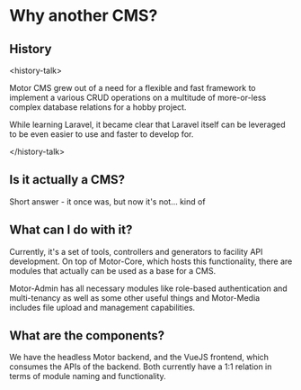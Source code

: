 # Why another CMS?

## History

\<history-talk\>

Motor CMS grew out of a need for a flexible and fast framework to implement a various CRUD operations on a multitude of
more-or-less complex database relations for a hobby project.

While learning Laravel, it became clear that Laravel itself can be leveraged to be even easier to use and faster to
develop for. 

\<\/history-talk\>

## Is it actually a CMS?

Short answer - it once was, but now it's not... kind of

## What can I do with it?

Currently, it's a set of tools, controllers and generators to facility API development. On top of Motor-Core,
which hosts this functionality, there are modules that actually can be used as a base for a CMS.

Motor-Admin has all necessary modules like role-based authentication and multi-tenancy as well as some other useful
things and Motor-Media includes file upload and management capabilities.

## What are the components?

We have the headless Motor backend, and the VueJS frontend, which consumes the APIs of the backend. Both currently
have a 1:1 relation in terms of module naming and functionality.